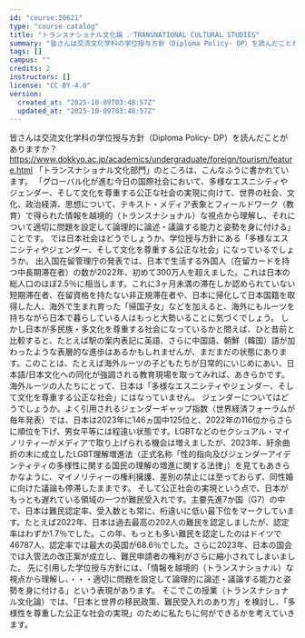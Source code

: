 ```yaml
---
id: "course:20621"
type: "course-catalog"
title: "トランスナショナル文化論 ／TRANSNATIONAL CULTURAL STUDIES"
summary: "皆さんは交流文化学科の学位授与方針（Diploma Policy- DP）を読んだことがありますか？ https://www.dokkyo.ac.jp/academics/undergraduate/foreign/tourism/feat…"
tags: []
campus: ""
credits: 2
instructors: []
license: "CC-BY-4.0"
version:
  created_at: "2025-10-09T03:48:57Z"
  updated_at: "2025-10-09T03:48:57Z"
---
```

皆さんは交流文化学科の学位授与方針（Diploma Policy- DP）を読んだことがありますか？ https://www.dokkyo.ac.jp/academics/undergraduate/foreign/tourism/feature.html 「トランスナショナル文化部門」のところは、こんなふうに書かれています。 「グローバル化が進む今日の国際社会において、多様なエスニシティやジェンダー、そして文化を尊重する公正な社会の実現に向けて、世界の社会、文化、政治経済、思想について、テキスト・メディア表象とフィールドワーク（教育）で得られた情報を越境的（トランスナショナル）な視点から理解し、それについて適切に問題を設定して論理的に論述・議論する能力と姿勢を身に付ける」ことです。 では日本社会はどうでしょうか。学位授与方針にある「多様なエスニシティやジェンダー、そして文化を尊重する公正な社会」になっているでしょうか。 出入国在留管理庁の発表では、日本で生活する外国人（在留カードを持つ中長期滞在者）の数が2022年、初めて300万人を超えました。これは日本の総人口のほぼ2.5％に相当します。これに3ヶ月未満の滞在しか認められていない短期滞在者、在留資格を持たない非正規滞在者や、日本に帰化して日本国籍を取得した人、海外で生まれ育った「帰国子女」などを加えると、海外にもルーツを持ちながら日本で暮らしている人はもっと大勢いることに気づくでしょう。 しかし日本が多民族・多文化を尊重する社会になっているかと問えば、ひと昔前と比較すると、たとえば駅の案内表記に英語、さらに中国語、朝鮮（韓国）語が加わったような表層的な進歩はあるかもしれませんが、まだまだの状態にあります。このことは、たとえば海外ルーツの子どもたちが日常的にいじめにあい、日本語/日本文化への同化が強調される教育現場を取ってみれば、あきらかです。 海外ルーツの人たちにとって、日本は「多様なエスニシティやジェンダー、そして文化を尊重する公正な社会」にはなっていません。 ジェンダーについてはどうでしょうか。よく引用されるジェンダーギャップ指数（世界経済フォーラムが毎年発表）では、日本は2023年に146ヵ国中125位と、2022年の116位からさらに順位を下げ、男女平等には程遠い状態です。LGBTなどのセクシュアル・マイノリティ―がメディアで取り上げられる機会は増えましたが、2023年、紆余曲折の末に成立したLGBT理解増進法（正式名称「性的指向及びジェンダーアイデンティティの多様性に関する国民の理解の増進に関する法律」）を見てもあきらかなように、マイノリティーの権利擁護、差別の禁止には至っておらず、同性婚に向けた議論も停滞したままです。 そして公正社会の実現という点で、日本がもっとも遅れている領域の一つが難民受入れです。主要先進7か国（G7）の中で、日本は難民認定率、受入数とも常に、桁違いに低い最下位をマークしています。たとえば2022年、日本は過去最高の202人の難民を認定しましたが、認定率はわずか1.7％でした。この年、もっとも多い難民を認定したのはドイツで46787人、認定率では最大の英国が68.6％でした。さらに2023年、日本の国会では入管法の改正案が成立し、難民申請者の権利がさらに縮小されてしまいました。 先に引用した学位授与方針には、「情報を越境的（トランスナショナル）な視点から理解し、・・・適切に問題を設定して論理的に論述・議論する能力と姿勢を身に付ける」という表現があります。 そこでこの授業（トランスナショナル文化論）では、「日本と世界の移民政策、難民受入れのあり方」を検討し、「多様性を尊重した公正な社会の実現」のために私たちに何ができるかを考えていきます。
